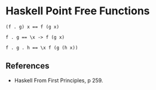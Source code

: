 # Haskell Point Free Functions

```
(f . g) x == f (g x) 

f . g == \x -> f (g x)

f . g . h == \x f (g (h x))
```





## References

* Haskell From First Principles, p 259.
